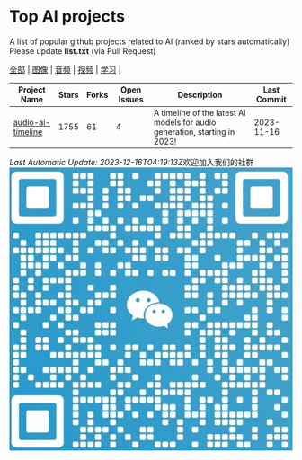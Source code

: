 # Top AI projects
A list of popular github projects related to AI (ranked by stars automatically)
Please update **list.txt** (via Pull Request)

<a href="./README.md">全部</a> |   <a href="./READMEpicture.md">图像</a> |   <a href="./READMEaudio.md">音频</a> | <a href="./READMEvideo.md">视频</a> | <a href="./READMElearn.md">学习</a> | 

| Project Name | Stars | Forks | Open Issues | Description | Last Commit |
| ------------ | ----- | ----- | ----------- | ----------- | ----------- |
| [audio-ai-timeline](https://github.com/archinetai/audio-ai-timeline) | 1755 | 61 | 4 | A timeline of the latest AI models for audio generation, starting in 2023! | 2023-11-16 |

*Last Automatic Update: 2023-12-16T04:19:13Z*欢迎加入我们的社群 ![](https://raw.githubusercontent.com/mouuii/picture/master/weichat.jpg) 